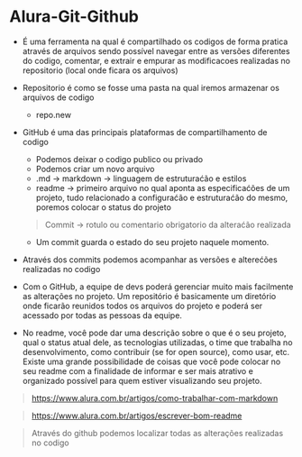 # Alura-Git-Github

- É uma ferramenta na qual é compartilhado os codigos de forma pratica através de arquivos sendo possível navegar entre as versões diferentes do codigo, comentar, e extrair e empurar as modificacoes realizadas no repositorio (local onde ficara os arquivos)
- Repositorio é como se fosse uma pasta na qual iremos armazenar os arquivos de codigo
    - repo.new
- GitHub é uma das principais plataformas de compartilhamento de codigo
    - Podemos deixar o codigo publico ou privado
    - Podemos criar um novo arquivo
    - .md → markdown → linguagem de estruturaćão e estilos
    - readme → primeiro arquivo no qual aponta as especificaćões de um projeto, tudo relacionado a configuraćão e estruturaćão do mesmo, poremos colocar o status do projeto
    
  > Commit → rotulo ou comentario obrigatorio da alteraćão realizada 
  - Um commit guarda o estado do seu projeto naquele momento. 
  
- Através dos commits podemos acompanhar as versões e alterećões realizadas no codigo
- Com o GitHub, a equipe de devs poderá gerenciar muito mais facilmente as alterações no projeto. Um repositório é basicamente um diretório onde ficarão reunidos todos os arquivos do projeto e poderá ser acessado por todas as pessoas da equipe.
- No readme, você pode dar uma descrição sobre o que é o seu projeto, qual o status atual dele, as tecnologias utilizadas, o time que trabalha no desenvolvimento, como contribuir (se for open source), como usar, etc. Existe uma grande possibilidade de coisas que você pode colocar no seu readme com a finalidade de informar e ser mais atrativo e organizado possível para quem estiver visualizando seu projeto.

> https://www.alura.com.br/artigos/como-trabalhar-com-markdown

> https://www.alura.com.br/artigos/escrever-bom-readme

> Através do github podemos localizar todas as alterações realizadas no codigo
